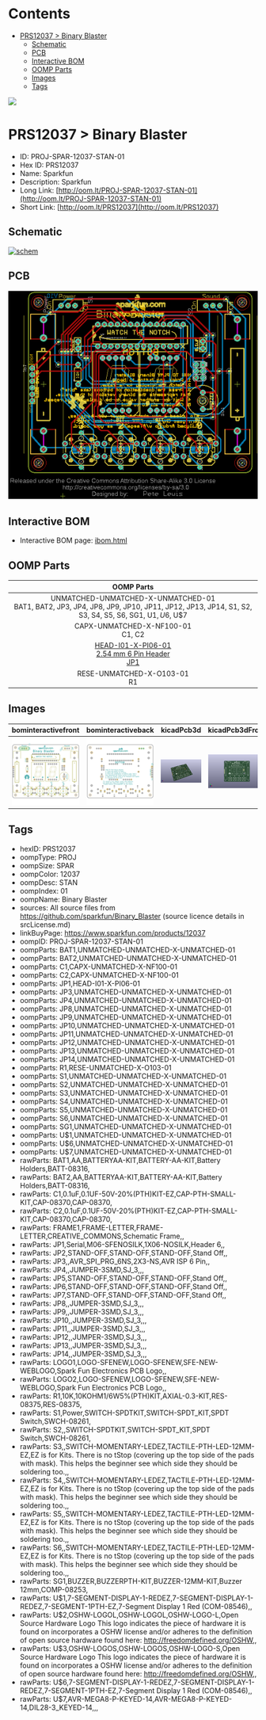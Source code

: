 



Contents
========

* [PRS12037 > Binary Blaster](#prs12037--binary-blaster)
	* [Schematic](#schematic)
	* [PCB](#pcb)
	* [Interactive BOM](#interactive-bom)
	* [OOMP Parts](#oomp-parts)
	* [Images](#images)
	* [Tags](#tags)
  
![][im]
# PRS12037 > Binary Blaster

- ID: PROJ-SPAR-12037-STAN-01
- Hex ID: PRS12037
- Name: Sparkfun
- Description: Sparkfun
- Long Link: [http://oom.lt/PROJ-SPAR-12037-STAN-01](http://oom.lt/PROJ-SPAR-12037-STAN-01)
- Short Link: [http://oom.lt/PRS12037](http://oom.lt/PRS12037)

## Schematic
  
[![schem](eagleSchemImage.png)](eagleSchemImage.png)
## PCB
  
[![pcb](eagleImage.png)](eagleImage.png)
## Interactive BOM

- Interactive BOM page: [ibom.html](https://htmlpreview.github.io/?https://github.com/oomlout/oomlout_OOMP_projects/blob/main/PROJ-SPAR-12037-STAN-01/kicad/bom/ibom.html)

## OOMP Parts
  

|OOMP Parts|
| :---: |
|UNMATCHED-UNMATCHED-X-UNMATCHED-01<BR>BAT1, BAT2, JP3, JP4, JP8, JP9, JP10, JP11, JP12, JP13, JP14, S1, S2, S3, S4, S5, S6, SG1, U$1, U$6, U$7|
|CAPX-UNMATCHED-X-NF100-01<BR>C1, C2|
|[HEAD-I01-X-PI06-01<br> 2.54 mm 6 Pin Header<br> JP1](https://github.com/oomlout/oomlout_OOMP_parts/tree/main/HEAD-I01-X-PI06-01/)|
|RESE-UNMATCHED-X-O103-01<BR>R1|

## Images
  
  

|bominteractivefront|bominteractiveback|kicadPcb3d|kicadPcb3dFront|kicadPcb3dBack|eagleImage|eagleSchemImage|pcbdraw|pcbdrawback|
| :---: | :---: | :---: | :---: | :---: | :---: | :---: | :---: | :---: |
|[![bominteractivefront](bomFront_140.png)](bomFront.png)|[![bominteractiveback](bomBack_140.png)](bomBack.png)|[![kicadPcb3d](kicadPcb3d_140.png)](kicadPcb3d.png)|[![kicadPcb3dFront](kicadPcb3dFront_140.png)](kicadPcb3dFront.png)|[![kicadPcb3dBack](kicadPcb3dBack_140.png)](kicadPcb3dBack.png)|[![eagleImage](eagleImage_140.png)](eagleImage.png)|[![eagleSchemImage](eagleSchemImage_140.png)](eagleSchemImage.png)|[![pcbdraw](pcbdraw_140.png)](pcbdraw.png)|[![pcbdrawback](pcbdrawBack_140.png)](pcbdrawBack.png)|

## Tags

- hexID: PRS12037
- oompType: PROJ
- oompSize: SPAR
- oompColor: 12037
- oompDesc: STAN
- oompIndex: 01
- oompName: Binary Blaster
- sources: All source files from https://github.com/sparkfun/Binary_Blaster (source licence details in srcLicense.md)
- linkBuyPage: https://www.sparkfun.com/products/12037
- oompID: PROJ-SPAR-12037-STAN-01
- oompParts: BAT1,UNMATCHED-UNMATCHED-X-UNMATCHED-01
- oompParts: BAT2,UNMATCHED-UNMATCHED-X-UNMATCHED-01
- oompParts: C1,CAPX-UNMATCHED-X-NF100-01
- oompParts: C2,CAPX-UNMATCHED-X-NF100-01
- oompParts: JP1,HEAD-I01-X-PI06-01
- oompParts: JP3,UNMATCHED-UNMATCHED-X-UNMATCHED-01
- oompParts: JP4,UNMATCHED-UNMATCHED-X-UNMATCHED-01
- oompParts: JP8,UNMATCHED-UNMATCHED-X-UNMATCHED-01
- oompParts: JP9,UNMATCHED-UNMATCHED-X-UNMATCHED-01
- oompParts: JP10,UNMATCHED-UNMATCHED-X-UNMATCHED-01
- oompParts: JP11,UNMATCHED-UNMATCHED-X-UNMATCHED-01
- oompParts: JP12,UNMATCHED-UNMATCHED-X-UNMATCHED-01
- oompParts: JP13,UNMATCHED-UNMATCHED-X-UNMATCHED-01
- oompParts: JP14,UNMATCHED-UNMATCHED-X-UNMATCHED-01
- oompParts: R1,RESE-UNMATCHED-X-O103-01
- oompParts: S1,UNMATCHED-UNMATCHED-X-UNMATCHED-01
- oompParts: S2,UNMATCHED-UNMATCHED-X-UNMATCHED-01
- oompParts: S3,UNMATCHED-UNMATCHED-X-UNMATCHED-01
- oompParts: S4,UNMATCHED-UNMATCHED-X-UNMATCHED-01
- oompParts: S5,UNMATCHED-UNMATCHED-X-UNMATCHED-01
- oompParts: S6,UNMATCHED-UNMATCHED-X-UNMATCHED-01
- oompParts: SG1,UNMATCHED-UNMATCHED-X-UNMATCHED-01
- oompParts: U$1,UNMATCHED-UNMATCHED-X-UNMATCHED-01
- oompParts: U$6,UNMATCHED-UNMATCHED-X-UNMATCHED-01
- oompParts: U$7,UNMATCHED-UNMATCHED-X-UNMATCHED-01
- rawParts: BAT1,AA,BATTERYAA-KIT,BATTERY-AA-KIT,Battery Holders,BATT-08316,
- rawParts: BAT2,AA,BATTERYAA-KIT,BATTERY-AA-KIT,Battery Holders,BATT-08316,
- rawParts: C1,0.1uF,0.1UF-50V-20%(PTH)KIT-EZ,CAP-PTH-SMALL-KIT,CAP-08370,CAP-08370,
- rawParts: C2,0.1uF,0.1UF-50V-20%(PTH)KIT-EZ,CAP-PTH-SMALL-KIT,CAP-08370,CAP-08370,
- rawParts: FRAME1,FRAME-LETTER,FRAME-LETTER,CREATIVE_COMMONS,Schematic Frame,,
- rawParts: JP1,Serial,M06-SFENOSILK,1X06-NOSILK,Header 6,,
- rawParts: JP2,STAND-OFF,STAND-OFF,STAND-OFF,Stand Off,,
- rawParts: JP3,,AVR_SPI_PRG_6NS,2X3-NS,AVR ISP 6 Pin,,
- rawParts: JP4,,JUMPER-3SMD,SJ_3,,,
- rawParts: JP5,STAND-OFF,STAND-OFF,STAND-OFF,Stand Off,,
- rawParts: JP6,STAND-OFF,STAND-OFF,STAND-OFF,Stand Off,,
- rawParts: JP7,STAND-OFF,STAND-OFF,STAND-OFF,Stand Off,,
- rawParts: JP8,,JUMPER-3SMD,SJ_3,,,
- rawParts: JP9,,JUMPER-3SMD,SJ_3,,,
- rawParts: JP10,,JUMPER-3SMD,SJ_3,,,
- rawParts: JP11,,JUMPER-3SMD,SJ_3,,,
- rawParts: JP12,,JUMPER-3SMD,SJ_3,,,
- rawParts: JP13,,JUMPER-3SMD,SJ_3,,,
- rawParts: JP14,,JUMPER-3SMD,SJ_3,,,
- rawParts: LOGO1,LOGO-SFENEW,LOGO-SFENEW,SFE-NEW-WEBLOGO,Spark Fun Electronics PCB Logo,,
- rawParts: LOGO2,LOGO-SFENEW,LOGO-SFENEW,SFE-NEW-WEBLOGO,Spark Fun Electronics PCB Logo,,
- rawParts: R1,10K,10KOHM1/6W5%(PTH)KIT,AXIAL-0.3-KIT,RES-08375,RES-08375,
- rawParts: S1,Power,SWITCH-SPDTKIT,SWITCH-SPDT_KIT,SPDT Switch,SWCH-08261,
- rawParts: S2,,SWITCH-SPDTKIT,SWITCH-SPDT_KIT,SPDT Switch,SWCH-08261,
- rawParts: S3,,SWITCH-MOMENTARY-LEDEZ,TACTILE-PTH-LED-12MM-EZ,EZ is for Kits. There is no tStop (covering up the top side of the pads with mask). This helps the beginner see which side they should be soldering too.,,
- rawParts: S4,,SWITCH-MOMENTARY-LEDEZ,TACTILE-PTH-LED-12MM-EZ,EZ is for Kits. There is no tStop (covering up the top side of the pads with mask). This helps the beginner see which side they should be soldering too.,,
- rawParts: S5,,SWITCH-MOMENTARY-LEDEZ,TACTILE-PTH-LED-12MM-EZ,EZ is for Kits. There is no tStop (covering up the top side of the pads with mask). This helps the beginner see which side they should be soldering too.,,
- rawParts: S6,,SWITCH-MOMENTARY-LEDEZ,TACTILE-PTH-LED-12MM-EZ,EZ is for Kits. There is no tStop (covering up the top side of the pads with mask). This helps the beginner see which side they should be soldering too.,,
- rawParts: SG1,BUZZER,BUZZERPTH-KIT,BUZZER-12MM-KIT,Buzzer 12mm,COMP-08253,
- rawParts: U$1,7-SEGMENT-DISPLAY-1-REDEZ,7-SEGMENT-DISPLAY-1-REDEZ,7-SEGMENT-1PTH-EZ,7-Segment Display 1 Red (COM-08546),,
- rawParts: U$2,OSHW-LOGOL,OSHW-LOGOL,OSHW-LOGO-L,Open Source Hardware Logo This logo indicates the piece of hardware it is found on incorporates a OSHW license and/or adheres to the definition of open source hardware found here: http://freedomdefined.org/OSHW,,
- rawParts: U$3,OSHW-LOGOS,OSHW-LOGOS,OSHW-LOGO-S,Open Source Hardware Logo This logo indicates the piece of hardware it is found on incorporates a OSHW license and/or adheres to the definition of open source hardware found here: http://freedomdefined.org/OSHW,,
- rawParts: U$6,7-SEGMENT-DISPLAY-1-REDEZ,7-SEGMENT-DISPLAY-1-REDEZ,7-SEGMENT-1PTH-EZ,7-Segment Display 1 Red (COM-08546),,
- rawParts: U$7,AVR-MEGA8-P-KEYED-14,AVR-MEGA8-P-KEYED-14,DIL28-3_KEYED-14,,,



[im]: kicadPcb3d_450.png
